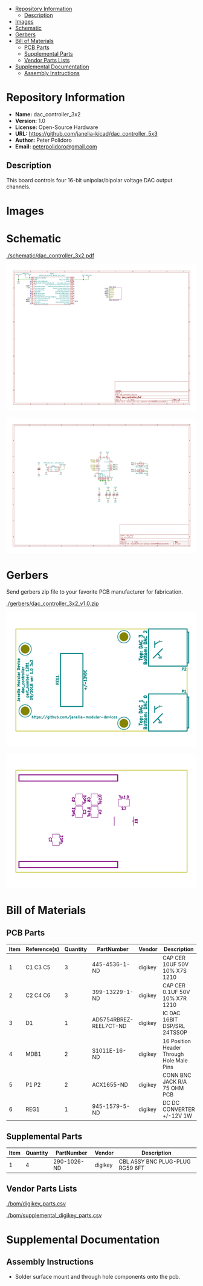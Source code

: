 - [Repository Information](#org372c64f)
  - [Description](#orgae9022b)
- [Images](#org44ae73a)
- [Schematic](#orga211832)
- [Gerbers](#org3493c07)
- [Bill of Materials](#org3fd8118)
  - [PCB Parts](#org3846433)
  - [Supplemental Parts](#org2a14c79)
  - [Vendor Parts Lists](#org9ceb174)
- [Supplemental Documentation](#org9992682)
  - [Assembly Instructions](#org5a3e1bd)



<a id="org372c64f"></a>

# Repository Information

-   **Name:** dac\_controller\_3x2
-   **Version:** 1.0
-   **License:** Open-Source Hardware
-   **URL:** <https://github.com/janelia-kicad/dac_controller_5x3>
-   **Author:** Peter Polidoro
-   **Email:** peterpolidoro@gmail.com


<a id="orgae9022b"></a>

## Description

This board controls four 16-bit unipolar/bipolar voltage DAC output channels.


<a id="org44ae73a"></a>

# Images


<a id="orga211832"></a>

# Schematic

[./schematic/dac\_controller\_3x2.pdf](./schematic/dac_controller_3x2.pdf)

![img](./schematic/images/schematic00.png)

![img](./schematic/images/schematic01.png)


<a id="org3493c07"></a>

# Gerbers

Send gerbers zip file to your favorite PCB manufacturer for fabrication.

[./gerbers/dac\_controller\_3x2\_v1.0.zip](./gerbers/dac_controller_3x2_v1.0.zip)

![img](./gerbers/images/gerbers00.png)

![img](./gerbers/images/gerbers01.png)


<a id="org3fd8118"></a>

# Bill of Materials


<a id="org3846433"></a>

## PCB Parts

| Item | Reference(s) | Quantity | PartNumber             | Vendor  | Description                               |
|---- |------------ |-------- |---------------------- |------- |----------------------------------------- |
| 1    | C1 C3 C5     | 3        | 445-4536-1-ND          | digikey | CAP CER 10UF 50V 10% X7S 1210             |
| 2    | C2 C4 C6     | 3        | 399-13229-1-ND         | digikey | CAP CER 0.1UF 50V 10% X7R 1210            |
| 3    | D1           | 1        | AD5754RBREZ-REEL7CT-ND | digikey | IC DAC 16BIT DSP/SRL 24TSSOP              |
| 4    | MDB1         | 2        | S1011E-16-ND           | digikey | 16 Position Header Through Hole Male Pins |
| 5    | P1 P2        | 2        | ACX1655-ND             | digikey | CONN BNC JACK R/A 75 OHM PCB              |
| 6    | REG1         | 1        | 945-1579-5-ND          | digikey | DC DC CONVERTER +/-12V 1W                 |


<a id="org2a14c79"></a>

## Supplemental Parts

| Item | Quantity | PartNumber  | Vendor  | Description                     |
|---- |-------- |----------- |------- |------------------------------- |
| 1    | 4        | 290-1026-ND | digikey | CBL ASSY BNC PLUG-PLUG RG59 6FT |


<a id="org9ceb174"></a>

## Vendor Parts Lists

[./bom/digikey\_parts.csv](./bom/digikey_parts.csv)

[./bom/supplemental\_digikey\_parts.csv](./bom/supplemental_digikey_parts.csv)


<a id="org9992682"></a>

# Supplemental Documentation


<a id="org5a3e1bd"></a>

## Assembly Instructions

-   Solder surface mount and through hole components onto the pcb.
